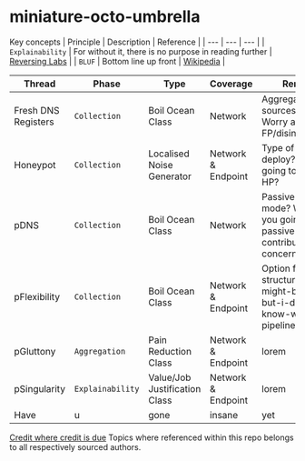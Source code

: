 # miniature-octo-umbrella

Key concepts
| Principle | Description | Reference | 
| --- | --- | --- |
| `Explainability` | For without it, there is no purpose in reading further | <a href="https://www.reversinglabs.com/blog/introducing-explainable-threat-intelligence">Reversing Labs</a> |
| `BLUF` | Bottom line up front | <a href="https://en.wikipedia.org/wiki/BLUF_(communication)">Wikipedia</a> |

| Thread | Phase | Type | Coverage | Remarks |
| --- | --- | --- | --- | --- |
| Fresh DNS Registers | `Collection` | Boil Ocean Class | Network | Aggregate OSINT sources stage. Worry about FP/disinformation? |
| Honeypot | `Collection` | Localised Noise Generator | Network & Endpoint | Type of HP to deploy? Who is going to hit your HP? | 
| pDNS | `Collection` | Boil Ocean Class | Network | Passive or active mode? Where are you going to get a passive contributor? Legal concerns? |
| pFlexibility | `Collection` | Boil Ocean Class | Network & Endpoint | Option for non-structure, this-might-be-useful-but-i-dont-know-why pipeline |
| pGluttony | `Aggregation` | Pain Reduction Class | Network & Endpoint | lorem |
| pSingularity | `Explainability` | Value/Job Justification Class | Network & Endpoint | lorem |
| Have | u | gone | insane | yet |


<u>Credit where credit is due</u>
Topics where referenced within this repo belongs to all respectively sourced authors.
